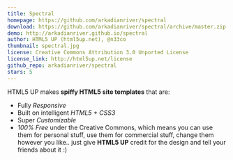 ```yaml
---
title: Spectral
homepage: https://github.com/arkadianriver/spectral
download: https://github.com/arkadianriver/spectral/archive/master.zip
demo: http://arkadianriver.github.io/spectral
author: HTML5 UP (html5up.net), @n33co
thumbnail: spectral.jpg
license: Creative Commons Attribution 3.0 Unported License
license_link: http://html5up.net/license
github_repo: arkadianriver/spectral
stars: 5
---
```


HTML5 UP makes **spiffy HTML5 site templates** that are:
- Fully _Responsive_
- Built on intelligent _HTML5 + CSS3_
- Super _Customizable_
- _100% Free_ under the Creative Commons, which means you can
  use them for personal stuff, use them for commercial stuff,
  change them however you like.. just give **HTML5 UP** credit
  for the design and tell your friends about it :)
